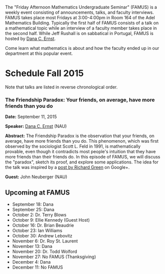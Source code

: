The "Friday Afternoon Mathematics Undergraduate Seminar" (FAMUS) is a weekly event consisting of announcements, talks, and faculty interviews.  FAMUS takes place most Fridays at 3:00-4:00pm in Room 164 of the Adel Mathematics Building.  Typically the first half of FAMUS consists of a talk on a mathematical topic while an interview of a faculty member takes place in the second half. While Jeff Rushall is on sabbatical in Portugal, FAMUS is hosted by [Dana C. Ernst](http://dcernst.github.io).  

Come learn what mathematics is about and how the faculty ended up in our department at this popular event.

# Schedule Fall 2015 #

Note that talks are listed in reverse chronological order.

### The Friendship Paradox: Your friends, on average, have more friends than you do ###

**Date:** September 11, 2015

**Speaker:** [Dana C. Ernst](http://dcernst.github.io) (NAU)

**Abstract:** The Friendship Paradox is the observation that your friends, on average, have more friends than you do. This phenomenon, which was first observed by the sociologist Scott L. Feld in 1991, is mathematically provable, even though it contradicts most people's intuition that they have more friends than their friends do. In this episode of FAMUS, we will discuss the "paradox", sketch its proof, and explore some applications.  The idea for the talk was inspired by a [post by Richard Green](https://plus.google.com/101584889282878921052/posts/cHo5dMTQdsW) on Google+. 

**Guest:** John Neuberger (NAU)

## Upcoming at FAMUS ###

- September 18: Dana
- September 25:  Dana
- October 2: Dr. Terry Blows
- October 9: Ellie Kennedy (Guest Host)
- October 16: Dr. Brian Beaudrie
- October 23: Ian Williams
- October 30: Andrew Lebovitz
- November 6: Dr. Roy St. Laurent
- November 13: Dana
- November 20: Dr. Todd Wolford
- November 27: No FAMUS (Thanksgiving)
- December 4: Dana
- December 11:  No FAMUS
